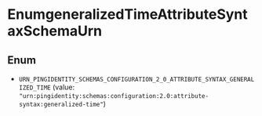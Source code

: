 

# EnumgeneralizedTimeAttributeSyntaxSchemaUrn

## Enum


* `URN_PINGIDENTITY_SCHEMAS_CONFIGURATION_2_0_ATTRIBUTE_SYNTAX_GENERALIZED_TIME` (value: `"urn:pingidentity:schemas:configuration:2.0:attribute-syntax:generalized-time"`)



